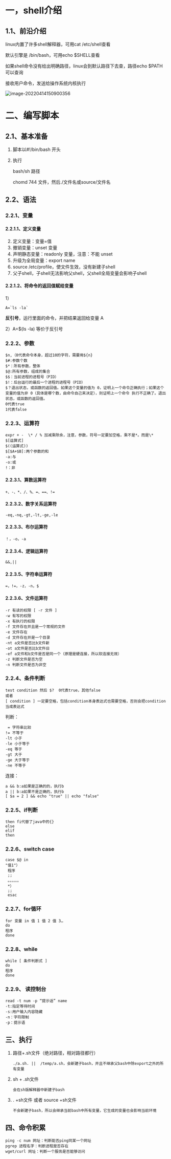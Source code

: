 # 一，shell介绍

## 1.1、前沿介绍

linux内置了许多shell解释器，可用cat /etc/shell查看

默认引擎是 /bin/bash，可用echo $SHELL查看

如果shell命令没有给出明确路径，linux会到默认路径下去查，路径echo $PATH可以查询

接收用户命令，发送给操作系统内核执行

![image-20220414150900356](../../images/image-20220414150900356.png)

# 二、编写脚本

## 2.1、基本准备

1. 脚本以#!/bin/bash 开头

2. 执行

   bash/sh 路径

   chomd 744 文件，然后./文件名或source/文件名

## 2.2、语法

### 2.2.1、变量

#### 2.2.1.1、定义变量

2. 定义变量：变量=值 
3. 撤销变量：unset 变量 
4. 声明静态变量：readonly 变量，注意：不能 unset
5. 升级为全局变量：export name
6. source /etc/profile，使文件生效，没有新建子shell
7. 父子shell，子shell无法影响父shell，父shell全局变量会影响子shell

#### 2.2.1.2、将命令的返回值赋给变量

1）

```
A=`ls -la`
```

 **反引号**，运行里面的命令，并把结果返回给变量 A 

2）A=$(ls -la) 等价于反引号

### 2.2.2、参数

```
$n,（0代表命令本身，超过10的字符，需要用${n}
$#:参数个数
$*：所有参数，整体
$@:所有参数，组成的集合
$$：当前进程的进程号（PID）
$!：后台运行的最后一个进程的进程号（PID）
$？退出状态，或函数的返回值。如果这个变量的值为 0，证明上一个命令正确执行；如果这个变量的值为非 0（具体是哪个数，由命令自己来决定），则证明上一个命令 执行不正确了。退出状态，或函数的返回值。
0代表true
1代表false
```

### 2.2.3、运算符

```
expr + -  \* / % 加减乘除余，注意，参数，符号一定要加空格，乘不是*。而是\*
$[运算式]
$((运算式))
$[$A+$B]:两个参数的和
-a:与
-o:或
!：非
```

#### 2.2.3.1、算数运算符

```
+、-、*、/、%、=、==、!=
```

#### 2.2.3.2、数字关系运算符

```
-eq,-nq,-gt,-lt,-ge,-le
```

#### 2.2.3.3、布尔运算符

```
！，-o，-a
```

#### 2.2.3.4、逻辑运算符

```
&&,||
```

#### 2.2.3.5、字符串运算符

```
=，!=，-z，-n，$
```

#### 2.2.3.6、文件运算符

```
-r 有读的权限 [ -r 文件 ] 
-w 有写的权限 
-x 有执行的权限 
-f 文件存在并且是一个常规的文件 
-e 文件存在 
-d 文件存在并是一个目录
-nt a文件是否比b文件新
-ot a文件是否比b文件旧
-ef a文件和b文件是否是同一个（原理是硬连接，所以软连接无效）
-z 判断文件是否为空
-n 判断文件是否为非空
```



### 2.2.4、条件判断

```
test condition 然后 $?  0代表true，其他false
或者
[ condition ] 一定要空格，包括condition本身表达式也需要空格，否则会把condition当成表达式
```

判断：

```
 = 字符串比较 
!= 不等于
-lt 小于 
-le 小于等于 
-eq 等于 
-gt 大于 
-ge 大于等于
-ne 不等于
```

连接：

```
a && b:a如果是正确的的，执行b
a || b:a如果不是正确的，执行b
[ $a = 2 ] && echo "true" || echo "false"
```

### 2.2.5、if判断

```
then fi代替了java中的{}
else
elif
then
```

### 2.2.6、switch case

```
case $@ in
"值1"）
 程序
 ;;
 。。。。。。
 *）
 ;;
 esac
```

### 2.2.7、for循环

```
for 变量 in 值 1 值 2 值 3… 
do
程序 
done
```

### 2.2.8、while

```
while [ 条件判断式 ] 
do
程序
done
```

###  2.2.9、 读控制台

```
read -t num -p “提示话” name
-t:指定等待时间
-s:用户输入内容隐藏
-n：字符限制
-p：提示语
```

## 三、执行

1. 路径+.sh文件（绝对路径，相对路径都行）

   ```
   ./a.sh. ||  /temp/a.sh，会新建子bash，并且不继承父bash中除export之外的所有变量
   ```

2. sh + .sh文件

   ```
   会在sh版解释器中新建子bash
   ```

3. . +sh文件 或者 source +sh文件

   ```
   不会新建子bash，所以会继承当前bash中所有变量，它生成的变量也会影响当前环境
   ```

   

## 四、命令积累

```
ping -c num 网址：判断能否ping同某一个网址
pgrep 进程名字：判断进程是否存在
wget/curl 网址：判断一个服务是否能够访问

```

